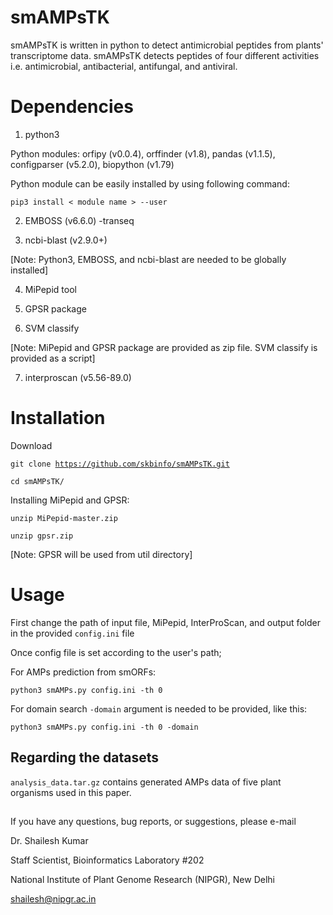 # smAMPsTK
smAMPsTK is written in python to detect antimicrobial peptides from plants' transcriptome data. smAMPsTK detects peptides of four different activities i.e. antimicrobial, antibacterial, antifungal, and antiviral.
# Dependencies
1. python3

Python modules: orfipy (v0.0.4), orffinder (v1.8), pandas (v1.1.5), configparser (v5.2.0), biopython (v1.79) 

Python module can be easily installed by using following command:

```
pip3 install < module name > --user
```

2. EMBOSS (v6.6.0) -transeq

3. ncbi-blast (v2.9.0+) 

[Note: Python3, EMBOSS, and ncbi-blast are needed to be globally installed]

4. MiPepid tool 

5. GPSR package 

6. SVM classify

[Note: MiPepid and GPSR package are provided as zip file. SVM classify is provided as a script]

7. interproscan (v5.56-89.0)

# Installation
Download

<code>git clone https://github.com/skbinfo/smAMPsTK.git</code>

`cd smAMPsTK/`

Installing MiPepid and GPSR:

<code>unzip MiPepid-master.zip </code>

<code>unzip gpsr.zip </code>

[Note: GPSR will be used from util directory]

# Usage
First change the path of input file, MiPepid, InterProScan, and output folder in the provided `config.ini` file

Once config file is set according to the user's path;

For AMPs prediction from smORFs:

<code>python3 smAMPs.py config.ini -th 0 </code>

For domain search `-domain` argument is needed to be provided, like this:

<code>python3 smAMPs.py config.ini -th 0 -domain </code>

## Regarding the datasets
`analysis_data.tar.gz` contains generated AMPs data of five plant organisms used in this paper. 

## 

If you have any questions, bug reports, or suggestions, please e-mail

Dr. Shailesh Kumar

Staff Scientist, Bioinformatics Laboratory #202

National Institute of Plant Genome Research (NIPGR), New Delhi

shailesh@nipgr.ac.in
